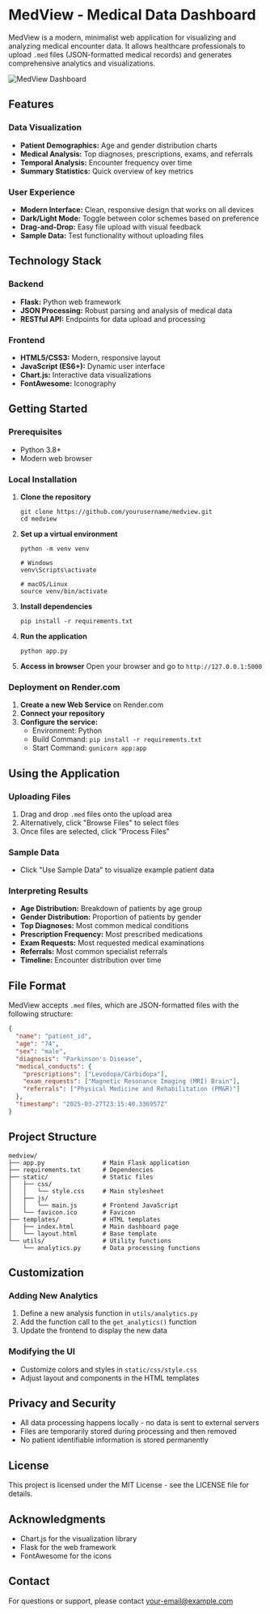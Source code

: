 # MedView - Medical Data Dashboard

MedView is a modern, minimalist web application for visualizing and analyzing medical encounter data. It allows healthcare professionals to upload `.med` files (JSON-formatted medical records) and generates comprehensive analytics and visualizations.

![MedView Dashboard](https://api.placeholder.com/800/400)

## Features

### Data Visualization
- **Patient Demographics:** Age and gender distribution charts
- **Medical Analysis:** Top diagnoses, prescriptions, exams, and referrals
- **Temporal Analysis:** Encounter frequency over time
- **Summary Statistics:** Quick overview of key metrics

### User Experience
- **Modern Interface:** Clean, responsive design that works on all devices
- **Dark/Light Mode:** Toggle between color schemes based on preference
- **Drag-and-Drop:** Easy file upload with visual feedback
- **Sample Data:** Test functionality without uploading files

## Technology Stack

### Backend
- **Flask:** Python web framework
- **JSON Processing:** Robust parsing and analysis of medical data
- **RESTful API:** Endpoints for data upload and processing

### Frontend
- **HTML5/CSS3:** Modern, responsive layout
- **JavaScript (ES6+):** Dynamic user interface
- **Chart.js:** Interactive data visualizations
- **FontAwesome:** Iconography

## Getting Started

### Prerequisites
- Python 3.8+
- Modern web browser

### Local Installation

1. **Clone the repository**
   ```
   git clone https://github.com/yourusername/medview.git
   cd medview
   ```

2. **Set up a virtual environment**
   ```
   python -m venv venv
   
   # Windows
   venv\Scripts\activate
   
   # macOS/Linux
   source venv/bin/activate
   ```

3. **Install dependencies**
   ```
   pip install -r requirements.txt
   ```

4. **Run the application**
   ```
   python app.py
   ```

5. **Access in browser**
   Open your browser and go to `http://127.0.0.1:5000`

### Deployment on Render.com

1. **Create a new Web Service** on Render.com
2. **Connect your repository**
3. **Configure the service:**
   - Environment: Python
   - Build Command: `pip install -r requirements.txt`
   - Start Command: `gunicorn app:app`

## Using the Application

### Uploading Files
1. Drag and drop `.med` files onto the upload area
2. Alternatively, click "Browse Files" to select files
3. Once files are selected, click "Process Files"

### Sample Data
- Click "Use Sample Data" to visualize example patient data

### Interpreting Results
- **Age Distribution:** Breakdown of patients by age group
- **Gender Distribution:** Proportion of patients by gender
- **Top Diagnoses:** Most common medical conditions
- **Prescription Frequency:** Most prescribed medications
- **Exam Requests:** Most requested medical examinations
- **Referrals:** Most common specialist referrals
- **Timeline:** Encounter distribution over time

## File Format

MedView accepts `.med` files, which are JSON-formatted files with the following structure:

```json
{
  "name": "patient_id",
  "age": "74",
  "sex": "male",
  "diagnosis": "Parkinson's Disease",
  "medical_conducts": {
    "prescriptions": ["Levodopa/Carbidopa"],
    "exam_requests": ["Magnetic Resonance Imaging (MRI) Brain"],
    "referrals": ["Physical Medicine and Rehabilitation (PM&R)"]
  },
  "timestamp": "2025-03-27T23:15:40.336957Z"
}
```

## Project Structure

```
medview/
├── app.py                # Main Flask application
├── requirements.txt      # Dependencies
├── static/               # Static files
│   ├── css/
│   │   └── style.css     # Main stylesheet
│   ├── js/
│   │   └── main.js       # Frontend JavaScript
│   └── favicon.ico       # Favicon
├── templates/            # HTML templates
│   ├── index.html        # Main dashboard page
│   └── layout.html       # Base template
└── utils/                # Utility functions
    └── analytics.py      # Data processing functions
```

## Customization

### Adding New Analytics
1. Define a new analysis function in `utils/analytics.py`
2. Add the function call to the `get_analytics()` function
3. Update the frontend to display the new data

### Modifying the UI
- Customize colors and styles in `static/css/style.css`
- Adjust layout and components in the HTML templates

## Privacy and Security

- All data processing happens locally - no data is sent to external servers
- Files are temporarily stored during processing and then removed
- No patient identifiable information is stored permanently

## License

This project is licensed under the MIT License - see the LICENSE file for details.

## Acknowledgments

- Chart.js for the visualization library
- Flask for the web framework
- FontAwesome for the icons

## Contact

For questions or support, please contact [your-email@example.com](mailto:your-email@example.com)
